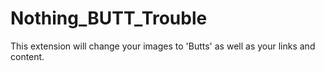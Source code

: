 # Nothing_BUTT_Trouble
This extension will change your images to 'Butts' as well as your links and content.
